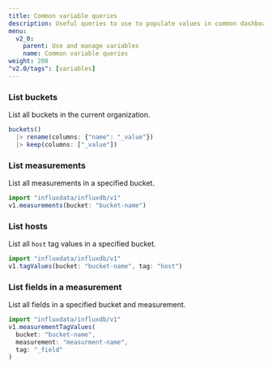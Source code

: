```yaml
---
title: Common variable queries
description: Useful queries to use to populate values in common dashboard variable use cases.
menu:
  v2_0:
    parent: Use and manage variables
    name: Common variable queries
weight: 208
"v2.0/tags": [variables]
---
```


### List buckets
List all buckets in the current organization.
```js
buckets()
  |> rename(columns: {"name": "_value"})
  |> keep(columns: ["_value"])
```

### List measurements
List all measurements in a specified bucket.

```js
import "influxdata/influxdb/v1"
v1.measurements(bucket: "bucket-name")
```

### List hosts
List all `host` tag values in a specified bucket.

```js
import "influxdata/influxdb/v1"
v1.tagValues(bucket: "bucket-name", tag: "host")
```

### List fields in a measurement
List all fields in a specified bucket and measurement.

```js
import "influxdata/influxdb/v1"
v1.measurementTagValues(
  bucket: "bucket-name",
  measurement: "measurment-name",
  tag: "_field"
)
```
